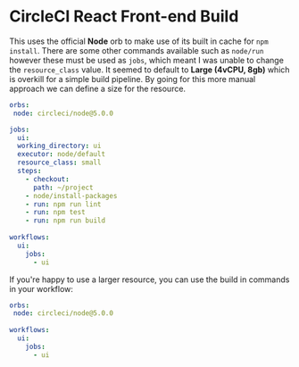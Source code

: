 # CircleCI React Front-end Build
This uses the official **Node** orb to make use of its built in cache for `npm install`. There are some other commands available such as `node/run` however these must be used as `jobs`, which meant I was unable to change the `resource_class` value. It seemed to default to **Large (4vCPU, 8gb)** which is overkill for a simple build pipeline. By going for this more manual approach we can define a size for the resource.

```yaml
orbs:
 node: circleci/node@5.0.0

jobs:
  ui:
  working_directory: ui
  executor: node/default
  resource_class: small
  steps:
    - checkout:
      path: ~/project
    - node/install-packages
    - run: npm run lint
    - run: npm test
    - run: npm run build
	
workflows:
  ui:
    jobs:
	  - ui
```

If you're happy to use a larger resource, you can use the build in commands in your workflow:

```yaml
orbs:
 node: circleci/node@5.0.0
	
workflows:
  ui:
    jobs:
	  - ui